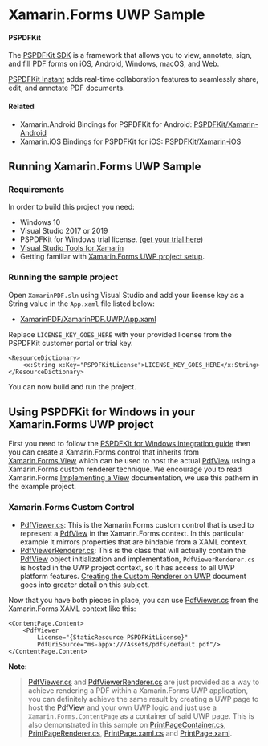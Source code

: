# Xamarin.Forms UWP Sample

#### PSPDFKit

The [PSPDFKit SDK](https://pspdfkit.com/) is a framework that allows you to view, annotate, sign, and fill PDF forms on iOS, Android, Windows, macOS, and Web.

[PSPDFKit Instant](https://pspdfkit.com/instant) adds real-time collaboration features to seamlessly share, edit, and annotate PDF documents.

#### Related

- Xamarin.Android Bindings for PSPDFKit for Android: [PSPDFKit/Xamarin-Android](https://github.com/PSPDFKit/Xamarin-Android)
- Xamarin.iOS Bindings for PSPDFKit for iOS: [PSPDFKit/Xamarin-iOS](https://github.com/PSPDFKit/Xamarin-iOS)

## Running Xamarin.Forms UWP Sample

### Requirements

In order to build this project you need:

- Windows 10
- Visual Studio 2017 or 2019
- PSPDFKit for Windows trial license. ([get your trial here](https://pspdfkit.com/try/))
- [Visual Studio Tools for Xamarin](https://visualstudio.microsoft.com/xamarin/)
- Getting familiar with [Xamarin.Forms UWP project setup](https://docs.microsoft.com/en-us/xamarin/xamarin-forms/platform/windows/installation/).

### Running the sample project

Open `XamarinPDF.sln` using Visual Studio and add your license key as a String value in the `App.xaml` file listed below:

- [XamarinPDF/XamarinPDF.UWP/App.xaml](XamarinPDF/XamarinPDF.UWP/App.xaml)

Replace `LICENSE_KEY_GOES_HERE` with your provided license from the PSPDFKit customer portal or trial key.

```xaml
<ResourceDictionary>
    <x:String x:Key="PSPDFKitLicense">LICENSE_KEY_GOES_HERE</x:String>
</ResourceDictionary>
```

You can now build and run the project.

## Using PSPDFKit for Windows in your Xamarin.Forms UWP project

First you need to follow the [PSPDFKit for Windows integration guide](https://pspdfkit.com/guides/windows/current/getting-started/integrating-pspdfkit/) then you can create a Xamarin.Forms control that inherits from [Xamarin.Forms.View](https://docs.microsoft.com/en-us/dotnet/api/xamarin.forms.view?view=xamarin-forms) which can be used to host the actual [PdfView](https://pspdfkit.com/api/windows/PSPDFKit/PSPDFKit.UI.PdfView.html) using a Xamarin.Forms custom renderer technique. We encourage you to read Xamarin.Forms [Implementing a View](https://docs.microsoft.com/en-us/xamarin/xamarin-forms/app-fundamentals/custom-renderer/view) documentation, we use this pathern in the example project.

### Xamarin.Forms Custom Control

- [PdfViewer.cs](XamarinPDF/XamarinPDF/Views/PdfViewer.cs): This is the Xamarin.Forms custom control that is used to represent a [PdfView](https://pspdfkit.com/api/windows/PSPDFKit/PSPDFKit.UI.PdfView.html) in the Xamarin.Forms context. In this particular example it mirrors properties that are bindable from a XAML context.
- [PdfViewerRenderer.cs](XamarinPDF/XamarinPDF.UWP/PageRenderers/PdfViewerRenderer.cs): This is the class that will actually contain the [PdfView](https://pspdfkit.com/api/windows/PSPDFKit/PSPDFKit.UI.PdfView.html) object initialization and implementation, `PdfViewerRenderer.cs` is hosted in the UWP project context, so it has access to all UWP platform features. [Creating the Custom Renderer on UWP](https://docs.microsoft.com/en-us/xamarin/xamarin-forms/app-fundamentals/custom-renderer/view#creating-the-custom-renderer-on-uwp) document goes into greater detail on this subject.

Now that you have both pieces in place, you can use [PdfViewer.cs](XamarinPDF/XamarinPDF/Views/PdfViewer.cs) from the Xamarin.Forms XAML context like this:

```xaml
<ContentPage.Content>
	<PdfViewer
		License="{StaticResource PSPDFKitLicense}"
		PdfUriSource="ms-appx:///Assets/pdfs/default.pdf"/>
</ContentPage.Content>
```

**Note:**

> [PdfViewer.cs](XamarinPDF/XamarinPDF/Views/PdfViewer.cs) and [PdfViewerRenderer.cs](XamarinPDF/XamarinPDF.UWP/PageRenderers/PdfViewerRenderer.cs) are just provided as a way to achieve rendering a PDF within a Xamarin.Forms UWP application, you can definitely achieve the same result by creating a UWP page to host the [PdfView](https://pspdfkit.com/api/windows/PSPDFKit/PSPDFKit.UI.PdfView.html) and your own UWP logic and just use a `Xamarin.Forms.ContentPage` as a container of said UWP page. This is also demonstrated in this sample on [PrintPageContainer.cs](XamarinPDF/XamarinPDF/Views/PrintPageContainer.cs), [PrintPageRenderer.cs](XamarinPDF/XamarinPDF.UWP/PageRenderers/PrintPageRenderer.cs), [PrintPage.xaml.cs](XamarinPDF/XamarinPDF.UWP/Pages/PrintPage.xaml.cs) and [PrintPage.xaml](XamarinPDF/XamarinPDF.UWP/Pages/PrintPage.xaml).
